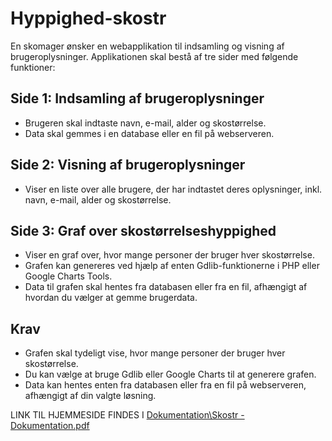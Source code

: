 # Hyppighed-skostr

En skomager ønsker en webapplikation til indsamling og visning af brugeroplysninger. Applikationen skal bestå af tre sider med følgende funktioner:

## Side 1: Indsamling af brugeroplysninger
- Brugeren skal indtaste navn, e-mail, alder og skostørrelse.
- Data skal gemmes i en database eller en fil på webserveren.

## Side 2: Visning af brugeroplysninger
- Viser en liste over alle brugere, der har indtastet deres oplysninger, inkl. navn, e-mail, alder og skostørrelse.

## Side 3: Graf over skostørrelseshyppighed
- Viser en graf over, hvor mange personer der bruger hver skostørrelse.
- Grafen kan genereres ved hjælp af enten Gdlib-funktionerne i PHP eller Google Charts Tools.
- Data til grafen skal hentes fra databasen eller fra en fil, afhængigt af hvordan du vælger at gemme brugerdata.


## Krav
- Grafen skal tydeligt vise, hvor mange personer der bruger hver skostørrelse.
- Du kan vælge at bruge Gdlib eller Google Charts til at generere grafen.
- Data kan hentes enten fra databasen eller fra en fil på webserveren, afhængigt af din valgte løsning.


LINK TIL HJEMMESIDE FINDES I [Dokumentation\Skostr - Dokumentation.pdf](https://github.com/w1setown/Hyppighed-skostr/blob/main/Dokumentation/Skostr%20-%20Dokumentation.pdf)
